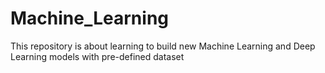 # Machine_Learning
This repository is about learning to build new Machine Learning and Deep Learning models with pre-defined dataset
